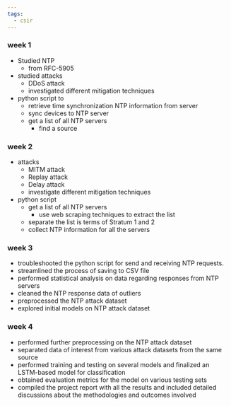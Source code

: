 ```yaml
---
tags:
  - csir
---
```

### week 1
- Studied NTP
	- from RFC-5905
- studied attacks
	- DDoS attack
	- investigated different mitigation techniques
- python script to 
	- retrieve time synchronization NTP information from server
	- sync devices to NTP server
	- get a list of all NTP servers
		- find a source

### week 2
- attacks
	- MITM attack
	- Replay attack
	- Delay attack
	- investigate different mitigation techniques
- python script 
	- get a list of all NTP servers
		- use web scraping techniques to extract the list
	- separate the list is terms of Stratum 1 and 2
	- collect NTP information for all the servers

### week 3
- troubleshooted the python script for send and receiving NTP requests. 
- streamlined the process of saving to CSV file
- performed statistical analysis on data regarding responses from NTP servers
- cleaned the NTP response data of outliers
- preprocessed the NTP attack dataset
- explored initial models on NTP attack dataset

### week 4
- performed further preprocessing on the NTP attack dataset
- separated data of interest from various attack datasets from the same source
- performed training and testing on several models and finalized an LSTM-based model for classification
- obtained evaluation metrics for the model on various testing sets
- compiled the project report with all the results and included detailed discussions about the methodologies and outcomes involved




